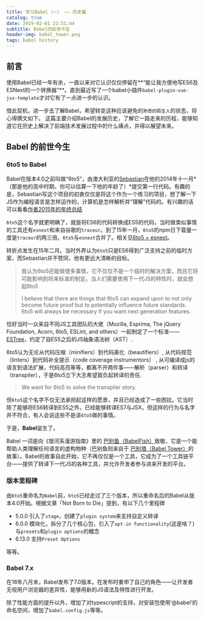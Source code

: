 ```yaml
---
title: 学习Babel（一） —— 历史篇
catalog: true
date: 2019-02-01 22:51:44
subtitle: Babel的前世今生
header-img: babel_tower.png
tags: babel history
---
```


## 前言

使用Babel已经一年有余，一直以来对它认识仅仅停留在**“能让我方便地写ES6及ESNext的一个转换器”**。直到最近写了一个babel小插件`babel-plugin-vue-jsx-template`才对它有了一点进一步的认识。

借此契机，进一步去了解Babel，希望转变这种应该避免的`熟悉的陌生人`的状态，将心得撰文如下。
这篇主要介绍Babel的发展历史，了解它一路走来的历程，能够知道它在历史上解决了前端技术发展过程中的什么痛点，并得以展望未来。

## Babel 的前世今生

### 6to5 to Babel

Babel在版本4.0之前叫做“6to5”，由澳大利亚的[Sebastian](https://github.com/kittens)在他的2014年十一月*（那是他的高中时期，你可以估算一下他的年龄了）*提交第一行代码。有趣的是，Sebastian写这个项目的初衷仅仅是将这个作为一个练习的项目，想了解一下JS作为编程语言是怎样运作的，计算机是怎样解析并“理解”代码的。有兴趣的话可以看看[作者2015年的年终总结](https://medium.com/@sebmck/2015-in-review-51ac7035e272)

`6to5`这个名字就更明确了，就是将ES6的代码转换成ES5的代码，当时做类似事情的工具还有`esnext`和来自谷歌的`traceur`。到了15年一月，`6to5`的npm日下载量一度是`traceur`的两三倍，`6to5`与`esnext`合并了。相关见[6to5 + esnext](https://babeljs.io/blog/2015/01/12/6to5-esnext)。

转折点发生在15年二月。当时外界认为`6to5`只是ES6得到广泛支持之前的临时方案，而Sebastian并不赞同，他有更远大清晰的目标。

> 我认为6to5还能做很多事情，它不仅仅不是一个临时的解决方案，而且它将可能影响到将来标准的制定。当人们需要使用下一代JS的特性时，就会想起6to5
>
> I believe that there are things that 6to5 can expand upon to not only become future proof but to potentially influence future standards. 6to5 will always be necessary if you want next generation features.

恰好当时一众来自不同JS工具团队的大佬（Mozilla, Esprima, The jQuery Foundation, Acorn, 6to5, ESLint, and others）一起制定了一个标准——[ESTree](https://github.com/estree/estree)，约定了自ES5之后的JS抽象语法树（AST）.

6to5认为无论从代码压缩（minifiers）到代码美化（beautifiers）, 从代码规范（linters）到代码补全提示（code coverage instrumentors） , 从可编译成js的语言到语法扩展，代码高亮等等，都离不开两件事——解析（parser）和转译（transpiler），于是6to5立下大志希望肩负起转译的责任.

> We want for 6to5 to solve the transpiler story.

但`6to5`这个名字不仅无法承担起这样的愿景，并且已经造成了一些困扰。它当时除了能够将ES6转译到ES5之外，已经能够转译ES7与JSX，但这样的行为与名字并不符合，有人会说这些不是该`6to5`做的事情。

于是，**Babel**诞生了。

Babel 一词是向《银河系漫游指南》里的 [巴别鱼（BabelFish）](http://en.wikipedia.org/wiki/List_of_races_and_species_in_The_Hitchhiker%27s_Guide_to_the_Galaxy#Babel_fish)致敬，它是一个能帮助人类理解任何语言的虚构物种（巴别鱼则来自于 [巴别塔（Babel Tower）](http://en.wikipedia.org/wiki/Tower_of_Babel)的故事）。Babel的故事自此开始，它不再仅仅是一个工具，它成为了一个工具链平台——提供了转译下一代JS的各种工具，并允许开发者参与进来开发的平台。

[6to5 JavaScript Transpiler Changes Name to Babel]: https://www.infoq.com/news/2015/02/babel-new-name-for-6to5

### 版本里程碑

由`6to5`重命名为`Babel`前，`6to5`已经走过了三个版本，所以重命名后的Babel从版本4.0开始。根据文章「Not Born to Die」提到，有以下几个里程碑

* 5.0.0 引入了`stage`，创建了`plugin system`来支持自定义转译
* 6.0.0 模块化，拆分了几个核心包，引入了`opt-in functionality`(这是啥？)与`presets`和`plugin options`的概念
* 6.13.0 支持`Preset Options`

等等。

### Babel 7.x

在18年八月末，Babel发布了7.0版本。在发布时重申了自己的角色——让开发者无视用户浏览器的差异性，能够用新的JS语法及特性进行开发。

除了性能方面的提升以外，增加了对typescript的支持，对安装包使用‘@babel’的命名空间，增加了`babel.config.js`等等。



[Not Born to Die]: https://babeljs.io/blog/2015/02/15/not-born-to-die
[The State of Babel]: https://babeljs.io/blog/2016/12/07/the-state-of-babel

[6to5 JavaScript Transpiler Changes Name to Babel]: https://www.infoq.com/news/2015/02/babel-new-name-for-6to5